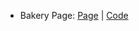* Bakery Page: [Page](https://codepen.io/angelusnovuz/full/xxPBBxY) | [Code](https://github.com/angelusnovuz/LaunchX/blob/main/01%20HTML/index.html)
